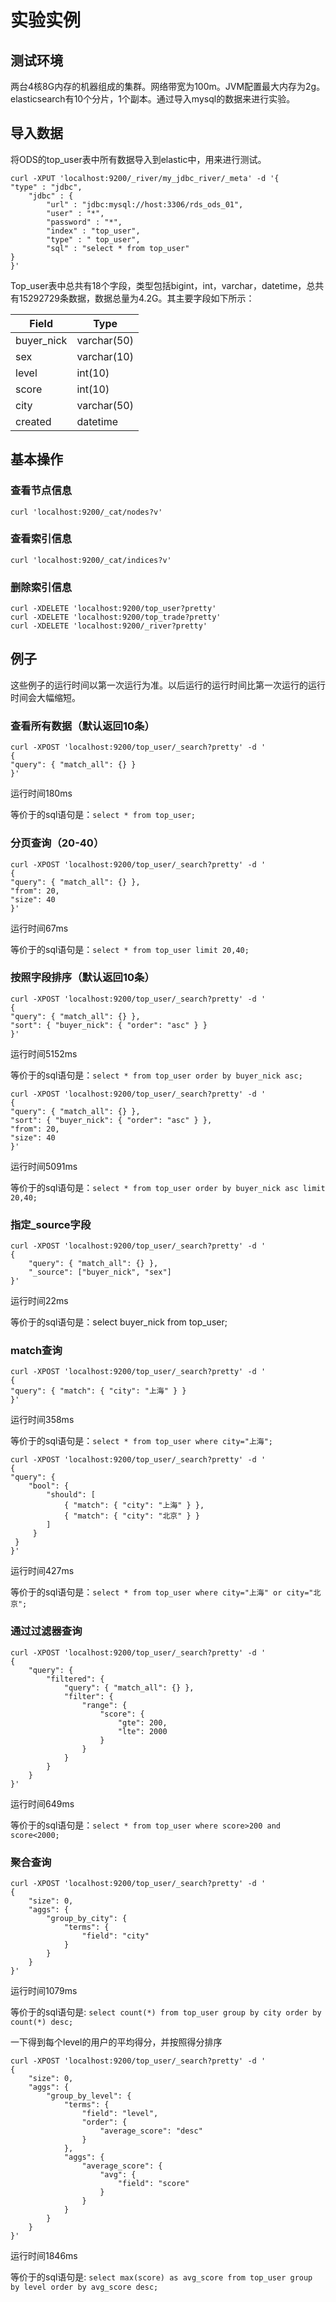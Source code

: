 # 实验实例

## 测试环境

两台4核8G内存的机器组成的集群。网络带宽为100m。JVM配置最大内存为2g。elasticsearch有10个分片，1个副本。通过导入mysql的数据来进行实验。

## 导入数据

将ODS的top_user表中所有数据导入到elastic中，用来进行测试。
```
curl -XPUT 'localhost:9200/_river/my_jdbc_river/_meta' -d '{
"type" : "jdbc",
    "jdbc" : {
        "url" : "jdbc:mysql://host:3306/rds_ods_01",
        "user" : "*",
        "password" : "*",
        "index" : "top_user",
        "type" : " top_user",
        "sql" : "select * from top_user"
}
}'
```
Top_user表中总共有18个字段，类型包括bigint，int，varchar，datetime，总共有15292729条数据，数据总量为4.2G。其主要字段如下所示：

Field | Type
--- | ---
buyer_nick | varchar(50)
sex | varchar(10)
level | int(10)
score | int(10)
city | varchar(50)
created | datetime


## 基本操作

### 查看节点信息

```
curl 'localhost:9200/_cat/nodes?v'
```

### 查看索引信息

```
curl 'localhost:9200/_cat/indices?v'
```

### 删除索引信息

```
curl -XDELETE 'localhost:9200/top_user?pretty'
curl -XDELETE 'localhost:9200/top_trade?pretty'
curl -XDELETE 'localhost:9200/_river?pretty'
```

## 例子

这些例子的运行时间以第一次运行为准。以后运行的运行时间比第一次运行的运行时间会大幅缩短。

### 查看所有数据（默认返回10条）

```
curl -XPOST 'localhost:9200/top_user/_search?pretty' -d '
{
"query": { "match_all": {} }
}'
```
运行时间180ms

等价于的sql语句是：`select * from top_user;`

### 分页查询（20-40）

```
curl -XPOST 'localhost:9200/top_user/_search?pretty' -d '
{
"query": { "match_all": {} },
"from": 20,
"size": 40
}'
```
运行时间67ms

等价于的sql语句是：`select * from top_user limit 20,40;`

### 按照字段排序（默认返回10条）

```
curl -XPOST 'localhost:9200/top_user/_search?pretty' -d '
{
"query": { "match_all": {} },
"sort": { "buyer_nick": { "order": "asc" } }
}'
```
运行时间5152ms

等价于的sql语句是：`select * from top_user order by buyer_nick asc;`

```
curl -XPOST 'localhost:9200/top_user/_search?pretty' -d '
{
"query": { "match_all": {} },
"sort": { "buyer_nick": { "order": "asc" } },
"from": 20,
"size": 40
}'
```

运行时间5091ms

等价于的sql语句是：`select * from top_user order by buyer_nick asc limit 20,40;`

### 指定_source字段

```
curl -XPOST 'localhost:9200/top_user/_search?pretty' -d '
{
    "query": { "match_all": {} },
    "_source": ["buyer_nick", "sex"]
}'
```
运行时间22ms

等价于的sql语句是：select buyer_nick from top_user;

### match查询

```
curl -XPOST 'localhost:9200/top_user/_search?pretty' -d '
{
"query": { "match": { "city": "上海" } }
}'
```
运行时间358ms

等价于的sql语句是：`select * from top_user where city="上海";`

```
curl -XPOST 'localhost:9200/top_user/_search?pretty' -d '
{
"query": {
    "bool": {
        "should": [
            { "match": { "city": "上海" } },
            { "match": { "city": "北京" } }
        ]
     }
 }
}'
```
运行时间427ms

等价于的sql语句是：`select * from top_user where city="上海" or city="北京";`

### 通过过滤器查询

```
curl -XPOST 'localhost:9200/top_user/_search?pretty' -d '
{
    "query": {
        "filtered": {
            "query": { "match_all": {} },
            "filter": {
                "range": {
                    "score": {
                        "gte": 200,
                        "lte": 2000
                    }
                }
            }
        }
    }
}'
```

运行时间649ms

等价于的sql语句是：`select * from top_user where score>200 and score<2000;`

### 聚合查询

```
curl -XPOST 'localhost:9200/top_user/_search?pretty' -d '
{
    "size": 0,
    "aggs": {
        "group_by_city": {
            "terms": {
                "field": "city"
            }
        }
    }
}'
```
运行时间1079ms

等价于的sql语句是: `select count(*) from top_user group by city order by count(*) desc;`

一下得到每个level的用户的平均得分，并按照得分排序

```
curl -XPOST 'localhost:9200/top_user/_search?pretty' -d '
{
    "size": 0,
    "aggs": {
        "group_by_level": {
            "terms": {
                "field": "level",
                "order": {
                    "average_score": "desc"
                }
            },
            "aggs": {
                "average_score": {
                    "avg": {
                        "field": "score"
                    }
                }
            }
        }
    }
}'
```

运行时间1846ms

等价于的sql语句是: `select max(score) as avg_score from top_user group by level order by avg_score desc;`

